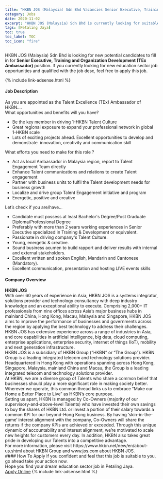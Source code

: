 ```yaml
---
title: "HKBN JOS (Malaysia) Sdn Bhd Vacancies Senior Executive, Training and Organization Development (TEx Ambassador)" 
category: Jobs 
date: 2020-11-02 
excerpt: "HKBN JOS (Malaysia) Sdn Bhd is currently looking for suitable person to fill in the Senior Executive, Training and Organization Development (TEx Ambassador) which positioned at Petaling Jaya" 
tags: [Petaling Jaya] 
toc: true 
toc_label: TOC 
toc_icon: "fire" 
--- 
```


<p>HKBN JOS (Malaysia) Sdn Bhd is looking for new potential candidates to fill in for <b>Senior Executive, Training and Organization Development (TEx Ambassador)</b> position. If you currently looking for new education sector job opportunities and qualified with the job desc, feel free to apply this job.
</p>{% include link-adsense.html %} 
 <div><div><h4>Job Description</h4></div><div><div><span><div><div><div><div>As you are appointed as the Talent Excellence (TEx) Ambassador of HKBN....</div><div>What opportunities and benefits will you have?</div><ul><li><div>Be the key member in driving 1-HKBN Talent Culture</div></li><li><div>Great regional exposure to expand your professional network in global 1-HKBN scale</div></li><li><div>Lots of exciting projects ahead. Excellent opportunities to develop and demonstrate&#160; innovation, creativity and communication skill</div></li></ul><div>What efforts you need to make for this role ?</div></div><ul><li>Act as local Ambassador in Malaysia region, report to Talent Engagement Team directly&#160;</li><li>Enhance Talent communications and relations to create Talent engagement</li><li>Partner with business units to fulfil the Talent development needs for business growth</li><li>Localize and drive group Talent Engagement initiative and program</li><li>Energetic, positive and creative</li></ul><div><div>Let&#8217;s check if you are/have&#8230;</div></div></div><ul><li>Candidate must possess at least Bachelor's Degree/Post Graduate Diploma/Professional Degree</li><li>Preferably with more than 2 years working experiences in Senior Executive specialized in Training &amp; Development or equivalent.</li><li>Passionate in driving company's Talent Culture.</li><li>Young, energetic &amp; creative.</li><li>Sound business acumen to build rapport and deliver results with internal and external stakeholders.</li><li>Excellent written and spoken English, Mandarin and Cantonese (Mandatory).</li><li>Excellent communication, presentation and hosting LIVE events skills&#160;</li></ul></div></span></div></div></div> 
<div><div><h4>Company Overview</h4></div><div><div><span><div><div>
<div><strong>HKBN JOS</strong></div>
<div>With over 60 years of experience in Asia, HKBN JOS is a systems integrator, solutions provider and technology consultancy with deep industry knowledge and an exceptional ability to execute. Comprising 2,000+ IT professionals from nine offices across Asia&#8217;s major business hubs in mainland China, Hong Kong, Macau, Malaysia and Singapore, HKBN JOS aims to improve the performance of businesses and governments across the region by applying the best technology to address their challenges. HKBN JOS has extensive experience across a range of industries in Asia, and core capabilities in artificial intelligence, big data, cloud computing, enterprise applications, enterprise security, internet of things (IoT), mobility and next generation infrastructure.</div>
<div>HKBN JOS is a subsidiary of HKBN Group (&#8220;HKBN&#8221; or &#8220;The Group&#8221;). HKBN Group is a leading integrated telecom and technology solutions provider. Headquartered in Hong Kong with operations spanning across Hong Kong, Singapore, Malaysia, mainland China and Macau, the Group is a leading integrated telecom and technology solutions provider.</div>
<div>At HKBN, we are a diverse group of Talents who share a common belief that businesses should play a more significant role in making society better. Wherever we operate, this common thread links us to embrace &#8220;Make our Home a Better Place to Live&#8221; as HKBN&#8217;s core purpose.</div>
<div>Setting us apart, HKBN is managed by Co-Owners (majority of our supervisory-and-above-level Talents) who have invested their own savings to buy the shares of HKBN Ltd. or invest a portion of their salary towards a common KPI for our beyond-Hong Kong business. By having &#8216;skin-in-the-game&#8217; interest alignment with the company, Co-Owners will share the returns if the company KPIs are achieved or exceeded. Through this unique dynamic of accountability and interest alignment, we&#8217;re motivated to scale new heights for customers every day. In addition, HKBN also takes great pride in developing our Talents into a competitive advantage.</div>
<div>For more information, please visit&#160;https://www.hkbn.net/new/en/about-us.shtml&#160;about HKBN Group and&#160;www.jos.com&#160;about HKBN JOS.</div>
</div></div></span></div></div></div> 
#### How To Apply 
If you confident and feel that this job is suitable to you, go ahead take your action now. <br/> 
Hope you find your dream education sector job in Petaling Jaya. <br/> 
<a href="https://www.jobstreet.com.my/en/job/senior-executive-training-and-organization-development-tex-ambassador-4414119?jobId=jobstreet-my-job-4414119&sectionRank=28&token=0~c1ef67b1-98e9-4a58-8956-7191eb4b39b4&fr=SRP%20View%20In%20New%20Ta" class="btn btn--info" target="_blank" rel="nofollow noopenner">Apply Online</a> 
{% include link-adsense.html %} 